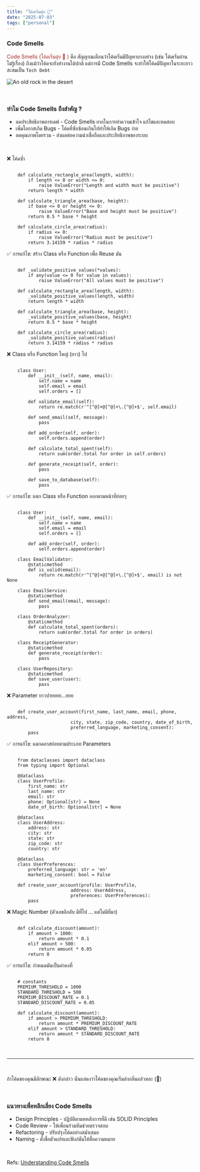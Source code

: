 ```yaml
---
title: "โค้ดเริ่มตุ่ย 💩"
date: "2025-07-03"
tags: ["personal"]
---
```


### Code Smells

<span style="color:brown">Code Smells (โค้ดเริ่มตุ่ย 💩 )</span> คือ 
สัญญาณเตือนว่าโค้ดเริ่มมีปัญหาบางอย่าง (เช่น โค้ดเริ่มอ่านไม่รู้เรื่อง) ถึงแม้ว่าโค้ดจะยังทำงานได้ปกติ แต่การมี Code Smells จะทำให้โค้ดมีปัญหาในระยะยาว สะสมเป็น ```Tech Debt```

![An old rock in the desert](https://previews.dropbox.com/p/thumb/ACriNLBItJ_r9xCZY3Gpmaz6N53yfNRp10yRQ720k78RaGNMSo-rPHem3jOrweGthZKCMiskckXG8uSgc5Pc9VvxJ1aFyDE_Xwr4JcMF0nGvbo5yUNTmRZqihhqdsJZemI8w5krIyHBXFhdVO2KXJwCGI8PL5l1LshObEsq2p7adVMFPivNhRK3DblUQQoXRERJA8DtUuSzPVblUWKOyEl0PNpmHlGSlLojQJbwpUQ0CIEkJ4YkdI9Ib4TwwW-QSeBUioc-Dc9_KqvWkHoOauMnLSHeuEUj3zLCVEbG6ZehImwTeBd4Xx2dyXCGIP332ZHc/p.png)

&nbsp;

### ทำไม Code Smells ถึงสำคัญ ?
* ลดประสิทธิภาพการเดฟ - Code Smells ยากในการทำความเข้าใจ แก้ไขและทดสอบ
* เพิ่มโอกาสเกิด Bugs - โค้ดที่ซับซ้อนเกินไปทำให้เกิด Bugs ง่าย
* ลดคุณภาพโดยรวม - ส่งผลต่อความน่าเชื่อถือและประสิทธิภาพของระบบ

&nbsp;

❌ โค้ดซ้ำ

```

    def calculate_rectangle_area(length, width):
        if length <= 0 or width <= 0:
            raise ValueError("Length and width must be positive")
        return length * width

    def calculate_triangle_area(base, height):
        if base <= 0 or height <= 0:
            raise ValueError("Base and height must be positive")
        return 0.5 * base * height

    def calculate_circle_area(radius):
        if radius <= 0:
            raise ValueError("Radius must be positive")
        return 3.14159 * radius * radius
```

✅ การแก้ไข: สร้าง Class หรือ Function เพื่อ Reuse มัน

```

    def _validate_positive_values(*values):
        if any(value <= 0 for value in values):
            raise ValueError("All values must be positive")

    def calculate_rectangle_area(length, width):
        _validate_positive_values(length, width)
        return length * width

    def calculate_triangle_area(base, height):
        _validate_positive_values(base, height)
        return 0.5 * base * height

    def calculate_circle_area(radius):
        _validate_positive_values(radius)
        return 3.14159 * radius * radius
```

❌ Class หรือ Function ใหญ่ (ยาว) ไป

```

    class User:
        def __init__(self, name, email):
            self.name = name
            self.email = email
            self.orders = []
        
        def validate_email(self):
            return re.match(r'^[^@]+@[^@]+\.[^@]+$', self.email)
        
        def send_email(self, message):
            pass
        
        def add_order(self, order):
            self.orders.append(order)
        
        def calculate_total_spent(self):
            return sum(order.total for order in self.orders)
        
        def generate_receipt(self, order):
            pass
        
        def save_to_database(self):
            pass
```

✅ การแก้ไข: แตก Class หรือ Function ออกตามหน้าที่ย่อยๆ

```

    class User:
        def __init__(self, name, email):
            self.name = name
            self.email = email
            self.orders = []
        
        def add_order(self, order):
            self.orders.append(order)

    class EmailValidator:
        @staticmethod
        def is_valid(email):
            return re.match(r'^[^@]+@[^@]+\.[^@]+$', email) is not None

    class EmailService:
        @staticmethod
        def send_email(email, message):
            pass

    class OrderAnalyzer:
        @staticmethod
        def calculate_total_spent(orders):
            return sum(order.total for order in orders)

    class ReceiptGenerator:
        @staticmethod
        def generate_receipt(order):
            pass

    class UserRepository:
        @staticmethod
        def save_user(user):
            pass
```

❌ Parameter ยาวปายยยย...ยยย

```

    def create_user_account(first_name, last_name, email, phone, address, 
                        city, state, zip_code, country, date_of_birth, 
                        preferred_language, marketing_consent):
        pass
```

✅ การแก้ไข: แตกคลาสย่อยตามประเภท Parameters

```

    from dataclasses import dataclass
    from typing import Optional

    @dataclass
    class UserProfile:
        first_name: str
        last_name: str
        email: str
        phone: Optional[str] = None
        date_of_birth: Optional[str] = None

    @dataclass
    class UserAddress:
        address: str
        city: str
        state: str
        zip_code: str
        country: str

    @dataclass
    class UserPreferences:
        preferred_language: str = 'en'
        marketing_consent: bool = False

    def create_user_account(profile: UserProfile, 
                        address: UserAddress, 
                        preferences: UserPreferences):
        pass
```

❌ Magic Number (ตัวเลขลึกลับ มีที่ไป ... แต่ไม่มีที่มา)

```

    def calculate_discount(amount):
        if amount > 1000:
            return amount * 0.1
        elif amount > 500:
            return amount * 0.05
        return 0
```

✅ การแก้ไข: กำหนดมันเป็นค่าคงที่

```

    # constants
    PREMIUM_THRESHOLD = 1000
    STANDARD_THRESHOLD = 500
    PREMIUM_DISCOUNT_RATE = 0.1
    STANDARD_DISCOUNT_RATE = 0.05

    def calculate_discount(amount):
        if amount > PREMIUM_THRESHOLD:
            return amount * PREMIUM_DISCOUNT_RATE
        elif amount > STANDARD_THRESHOLD:
            return amount * STANDARD_DISCOUNT_RATE
        return 0
```
&nbsp;

---

&nbsp;

ถ้าโค้ดของคุณมีลักษณะ ❌ ดังกล่าว นั่นแสดงว่าโค้ดของคุณเริ่มส่งกลิ่นแล้วหละ (💩)

&nbsp;

### แนวทางเพื่อหลีกเลี่ยง Code Smells

* Design Principles - ปฏิบัติตามหหลักการที่ดี เช่น SOLID Principles
* Code Review - ให้เพื่อนร่วมทีมช่วยตรวจสอบ
* Refactoring - ปรับปรุงโค้ดอย่างสม่ำเสมอ
* Naming - ตั้งชื่อตัวแปรและฟังก์ชันให้สื่อความหมาย

&nbsp;

Refs: [Understanding Code Smells](https://www.linkedin.com/pulse/understanding-code-smells-what-why-matter-how-fix-them-savchenko-tevsf/)